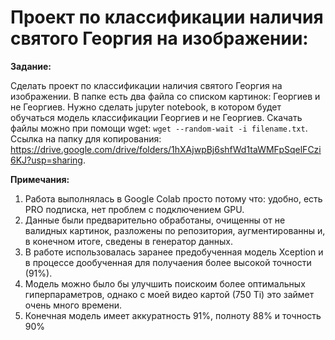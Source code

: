 **Проект по классификации наличия святого Георгия на изображении:**
=================================================
**Задание:**

Сделать проект по классификации наличия святого Георгия на изображении. В папке есть два файла со списком картинок: Георгиев и не Георгиев. Нужно сделать jupyter notebook, в котором будет обучаться модель классификации Георгиев и не Георгиев. Скачать файлы можно при помощи wget: `wget --random-wait -i filename.txt`. Ссылка на папку для копирования: https://drive.google.com/drive/folders/1hXAjwpBj6shfWd1taWMFpSqelFCzi6KJ?usp=sharing.

**Примечания:**

1) Работа выполнялась в Google Colab просто потому что: удобно, есть PRO подписка, нет проблем с подключением GPU.
2) Данные были предварительно обработаны, очищенны от не валидных картинок, разложены по репозитория, аугментированны и, в конечном итоге, сведены в генератор данных.
3) В работе использовалась заранее предобученная модель Xception и в процессе дообученная для получаения более высокой точности (91%).
4) Модель можно было бы улучшить поискоим более оптимальных гиперпараметров, однако с моей видео картой (750 Ti) это займет очень много времени.
5) Конечная модель имеет аккуратность 91%, полноту 88% и точность 90%
